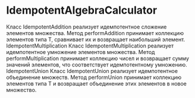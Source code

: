 # IdempotentAlgebraCalculator

Класс IdempotentAddition реализует идемпотентное сложение элементов множества. Метод performAddition принимает коллекцию элементов типа T, сравнивает их и возвращает наибольший элемент.
IdempotentMultiplication
Класс IdempotentMultiplication реализует идемпотентное умножение элементов множества. Метод performMultiplication принимает коллекцию чисел и возвращает сумму значений элементов, что соответствует идемпотентному умножению.
IdempotentUnion
Класс IdempotentUnion реализует идемпотентное объединение множеств. Метод performUnion принимает коллекцию элементов типа T и возвращает объединение этих элементов в новое множество.
